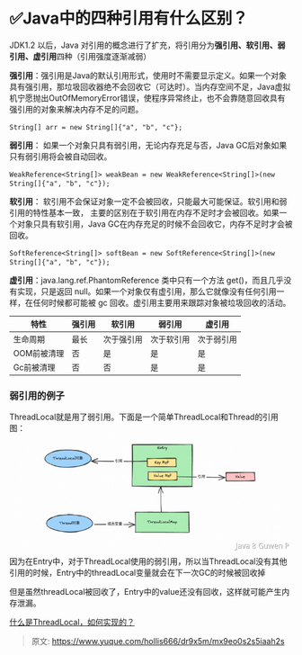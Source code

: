 # ✅Java中的四种引用有什么区别？

JDK1.2 以后，Java 对引用的概念进行了扩充，将引用分为**强引用、软引用、弱引用、虚引用**四种（引用强度逐渐减弱）

**强引用**：强引用是Java的默认引用形式，使用时不需要显示定义。如果一个对象具有强引用，那垃圾回收器绝不会回收它（可达时）。当内存空间不足，Java虚拟机宁愿抛出OutOfMemoryError错误，使程序异常终止，也不会靠随意回收具有强引用的对象来解决内存不足的问题。

```
String[] arr = new String[]{"a", "b", "c"};
```

**弱引用**： 如果一个对象只具有弱引用，无论内存充足与否，Java GC后对象如果只有弱引用将会被自动回收。

```
WeakReference<String[]> weakBean = new WeakReference<String[]>(new String[]{"a", "b", "c"});
```

**软引用**： 软引用不会保证对象一定不会被回收，只能最大可能保证。软引用和弱引用的特性基本一致， 主要的区别在于软引用在内存不足时才会被回收。如果一个对象只具有软引用，Java GC在内存充足的时候不会回收它，内存不足时才会被回收。

```
SoftReference<String[]> softBean = new SoftReference<String[]>(new String[]{"a", "b", "c"});
```

**虚引用**：java.lang.ref.PhantomReference 类中只有一个方法 get()，而且几乎没有实现，只是返回 null。如果一个对象仅有虚引用，那么它就像没有任何引用一样，在任何时候都可能被 gc 回收。虚引用主要用来跟踪对象被垃圾回收的活动。

| **特性** | **强引用** | **软引用** | **弱引用** | **虚引用** |
| --- | --- | --- | --- | --- |
| 生命周期 | 最长 | 次于强引用 | 次于软引用 | 次于弱引用 |
| OOM前被清理 | 否 | 是 | 是 | 是 |
| Gc前被清理 | 否 | 否 | 是 | 是 |



### 弱引用的例子
ThreadLocal就是用了弱引用。下面是一个简单ThreadLocal和Thread的引用图：
![image.png](./img/GgC3IFhrumBciAn8/1701173767324-f610bdd5-4408-451a-b996-6e1ae21b51c2-256543.png)
因为在Entry中，对于ThreadLocal使用的弱引用，所以当ThreadLocal没有其他引用的时候，Entry中的threadLocal变量就会在下一次GC的时候被回收掉

但是虽然threadLocal被回收了，Entry中的value还没有回收，这样就可能产生内存泄漏。

[什么是ThreadLocal，如何实现的？](https://www.yuque.com/hollis666/dr9x5m/ihoye3?view=doc_embed)


> 原文: <https://www.yuque.com/hollis666/dr9x5m/mx9eo0s2s5iaah2s>